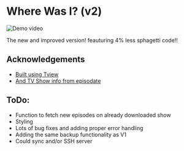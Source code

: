 # Where Was I? (v2)

![Demo video](https://i.imgur.com/rbQXJud.gif)

The new and improved version! feauturing 4% less sphagetti code!!

## Acknowledgements

 - [Built using Tview](https://github.com/rivo/tview/)
 - [And TV Show info from episodate](https://www.episodate.com/)

## ToDo:
* Function to fetch new episodes on already downloaded show
* Styling
* Lots of bug fixes and adding proper error handling
* Adding the same backup functionality as V1
* Could sync and/or SSH server